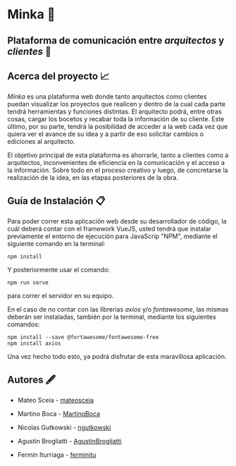 # Minka 👷

Plataforma de comunicación entre _arquitectos_ y _clientes_ 🔨
---
## Acerca del proyecto 📈
_Minka_ es una plataforma web donde tanto arquitectos como clientes puedan
visualizar los proyectos que realicen y dentro de la cual cada parte tendrá
herramientas y funciones distintas. El arquitecto podrá, entre otras cosas, cargar los
bocetos y recabar toda la información de su cliente. Este último, por su parte, tendrá
la posibilidad de acceder a la web cada vez que quiera ver el avance de su idea y a
partir de eso solicitar cambios o ediciones al arquitecto.

El objetivo principal de esta plataforma es ahorrarle, tanto a clientes como a
arquitectos, inconvenientes de eficiencia en la comunicación y el acceso
a la información. Sobre todo en el proceso creativo y luego, de concretarse la
realización de la idea, en las etapas posteriores de la obra.

## Guía de Instalación 📋
Para poder correr esta aplicación web desde su desarrollador de código, la cuál deberá
contar con el framework VueJS, usted tendrá que instalar
previamente el entorno de ejecución para JavaScrip "NPM", mediante el siguiente comando en la terminal:
```
npm install
```
Y posteriormente usar el comando:
```
npm run serve
```
para correr el servidor en su equipo.

En el caso de no contar con las librerias _axios_ y/o _fontawesome_, las mismas deberán ser instaladas,
también por la terminal, mediante los siguientes comandos:
```
npm install --save @fortawesome/fontawesome-free
npm install axios
```
Una vez hecho todo esto, ya podrá disfrutar de esta maravillosa aplicación.

## Autores 🖋
* Mateo Sceia - [mateosceia](https://github.com/mateosceia)

* Martino Boca - [MartinoBoca](https://github.com/MartinoBoca)

* Nicolas Gutkowski - [ngutkowski](https://github.com/ngutkowski)

* Agustín Brogliatti - [AgustinBrogliatti](https://github.com/AgustinBrogliatti)

* Fermin Iturriaga - [ferminitu](https://github.com/ferminitu)

